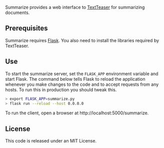 Summarize provides a web interface to [TextTeaser](https://github.com/IndigoResearch/textteaser) for summarizing documents.

## Prerequisites

Summarize requires [Flask](http://flask.pocoo.org). You also need to install the libraries required by TextTeaser.

## Use

To start the summarize server, set the `FLASK_APP` environment variable and start Flask. The command below tells Flask to reload the application whenever you make changes to the code and to accept requests from any hosts. To run this in production you should tweak this.

```sh
> export FLASK_APP=summarize.py
> flask run --reload --host 0.0.0.0
```

To run the client, open a browser at http://localhost:5000/summarize.

## License

This code is released under an MIT License.
